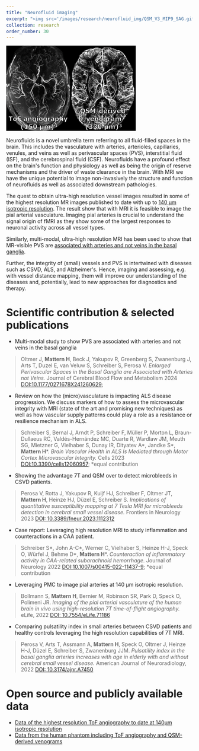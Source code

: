 ```yaml
---
title: "Neurofluid imaging"
excerpt: "<img src='/images/research/neurofluid_img/QSM_V3_MIP9_SAG.gif'>"
collection: research
order_number: 30
---
```


<img src="/images/research/neurofluid_img/HiResToFQSM.png" width="350"/>

Neurofluids is a novel umbrella term referring to all fluid-filled spaces in the brain. This includes the vasculature with arteries, arterioles, capillaries, venules, and veins as well as perivascular spaces (PVS), interstitial fluid (ISF), and the cerebrospinal fluid (CSF).
Neurofluids have a profound effect on the brain's function and physiology as well as being the origin of reserve mechanisms and the driver of waste clearance in the brain. With MRI we have the unique potential to image non-invasively the structure and function of neurofluids as well as associated downstream pathologies. 

The quest to obtain ultra-high resolution vessel images resulted in some of the highest resolution MR images published to date with up to [140 µm isotropic resolution](https://doi.org/10.7554/eLife.71186.sa0). The result show that with MRI it is feasible to image the pial arterial vasculature. Imaging pial arteries is crucial to understand the signal origin of fMRI as they show some of the largest responses to neuronal activity across all vessel types.

Similarly, multi-modal, ultra-high resolution MRI has been used to show that MR-visible PVS are [associated with arteries and not veins in the basal ganglia](https://doi.org/10.1177/0271678X241260629).

Further, the integrity of (small) vessels and PVS is intertwined with diseases such as CSVD, ALS, and Alzheimer's. Hence, imaging and assessing, e.g. with vessel distance mapping, them will improve our understanding of the diseases and, potentially, lead to new approaches for diagnostics and therapy.


# Scientific contribution & selected publications

* Multi-modal study to show PVS are associated with arteries and not veins in the basal ganglia
> Oltmer J,  **Mattern H**, Beck J, Yakupov R, Greenberg S, Zwanenburg J, Arts T, Duzel E, van
Veluw S, Schreiber S, Perosa V.
*Enlarged Perivascular Spaces in the Basal Ganglia are Associated with Arteries not Veins.*
Journal of Cerebral Blood Flow and Metabolism 2024
[DOI:10.1177/0271678X241260629](https://doi.org/10.1177/0271678X241260629);


* Review on how the (micro)vasculature is impacting ALS disease progression. We discuss markers of how to assess the microvascular integrity with MRI (state of the art and promising new techniques) as well as how vascular supply patterns could play a role as a resistance or resilience mechanism in ALS.
> Schreiber S, Bernal J, Arndt P, Schreiber F, Müller P, Morton L, Braun-Dullaeus RC,
Valdés-Hernández MC, Duarte R, Wardlaw JM, Meuth SG, Mietzner G, Vielhaber S, Dunay
IR, Dityatev A*, Jandke S*, **Mattern H***.
*Brain Vascular Health in ALS Is Mediated through Motor Cortex Microvascular Integrity.*
Cells 2023
[DOI:10.3390/cells12060957](https://doi.org/10.3390/cells12060957);
*equal contribution

* Showing the advantage 7T and QSM over to detect microbleeds in CSVD patients. 
> Perosa V, Rotta J, Yakupov R, Kuijf HJ, Schreiber F, Oltmer JT, **Mattern H**, Heinze HJ,
Düzel E, Schreiber S.
*Implications of quantitative susceptibility mapping at 7 Tesla MRI for microbleeds detection in cerebral small vessel disease.*
Frontiers in Neurology 2023
[DOI: 10.3389/fneur.2023.1112312](https://doi.org/10.3389/fneur.2023.1112312)

* Case report: Leveraging high resolution MRI to study inflammation and counteractions in a CAA patient.
>Schreiber S*, John A-C*, Werner C, Vielhaber S, Heinze H-J, Speck O, Würfel J, Behme
D*, **Mattern H***.
*Counteraction of inflammatory activity in CAA-related subarachnoid hemorrhage.*
Journal of Neurology 2022
[DOI:10.1007/s00415-022-11437-9](https://doi.org/10.1007/s00415-022-11437-9);
*equal contribution

* Leveraging PMC to image pial arteries at 140 µm isotropic resolution.
>Bollmann S, **Mattern H**, Bernier M, Robinson SR, Park D, Speck O, Polimeni JR.
*Imaging of the pial arterial vasculature of the human brain in vivo using high-resolution 7T time-of-flight angiography.*
eLife, 2022
[DOI: 10.7554/eLife.71186](https://doi.org/10.7554/eLife.71186)

* Comparing pulsatility index in small arteries between CSVD patients and healthy controls leveraging the high resolution capabilities of 7T MRI.
> Perosa V, Arts T, Assmann A, **Mattern H**, Speck O, Oltmer J, Heinze H-J, Düzel E, Schreiber S, Zwanenburg JJM.
*Pulsatility index in the basal ganglia arteries increases with age in elderly with and without cerebral small vessel disease.*
American Journal of Neuroradiology, 2022
[DOI: 10.3174/ajnr.A7450](https://doi.org/10.3174/ajnr.A7450)


# Open source and publicly available data

* [Data of  the  highest  resolution  ToF  angiography  to  date  at 140μm isotropic  resolution](https://osf.io/nr6gc/) 
* [Data from the human phantom including ToF angiography and QSM-derived venograms](https://doi.org/10.1038/s41597-021-00923-w)